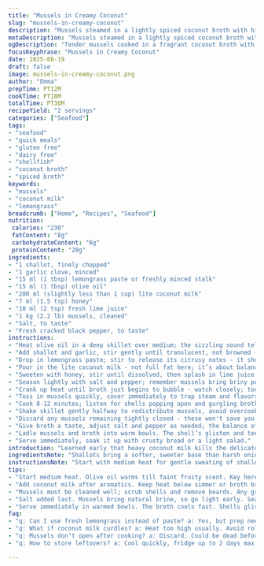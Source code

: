 ```yaml
---
title: "Mussels in Creamy Coconut"
slug: "mussels-in-creamy-coconut"
description: "Mussels steamed in a lightly spiced coconut broth with hints of lime and lemongrass replacing traditional ginger and vinegar. The broth thickens just enough to coat tender shellfish, infused with garlic and shallot. Quick cooking reveals opened shells releasing a natural briny aroma, balanced by the hint of honey's sweetness and brightness from fresh lime juice. Uses lite coconut milk for a less oily mouthfeel. Simple, fragrant seafood dish without gluten, nuts, dairy, or eggs. Adjust seasoning with sea salt and coarse pepper. Ideal for a fast, flavorful main."
metaDescription: "Mussels steamed in a lightly spiced coconut broth with lemongrass and lime. Creamy, briny, gently sweetened. Fast seafood without dairy, nuts, or gluten."
ogDescription: "Tender mussels cooked in a fragrant coconut broth with lemongrass and lime. Sweet honey and fresh garlic build layers. Simple seafood, real taste."
focusKeyphrase: "Mussels in Creamy Coconut"
date: 2025-08-19
draft: false
image: mussels-in-creamy-coconut.png
author: "Emma"
prepTime: PT12M
cookTime: PT18M
totalTime: PT30M
recipeYield: "2 servings"
categories: ["Seafood"]
tags:
- "seafood"
- "quick meals"
- "gluten free"
- "dairy free"
- "shellfish"
- "coconut broth"
- "spiced broth"
keywords:
- "mussels"
- "coconut milk"
- "lemongrass"
breadcrumb: ["Home", "Recipes", "Seafood"]
nutrition: 
 calories: "230"
 fatContent: "8g"
 carbohydrateContent: "6g"
 proteinContent: "28g"
ingredients:
- "1 shallot, finely chopped"
- "1 garlic clove, minced"
- "15 ml (1 tbsp) lemongrass paste or freshly minced stalk"
- "15 ml (1 tbsp) olive oil"
- "200 ml (slightly less than 1 cup) lite coconut milk"
- "7 ml (1.5 tsp) honey"
- "10 ml (2 tsp) fresh lime juice"
- "1 kg (2.2 lb) mussels, cleaned"
- "Salt, to taste"
- "Fresh cracked black pepper, to taste"
instructions:
- "Heat olive oil in a deep skillet over medium; the sizzling sound tells you it’s ready."
- "Add shallot and garlic, stir gently until translucent, not browned - about 3-4 minutes. The aroma here sets the stage."
- "Drop in lemongrass paste; stir to release its citrusy notes - it should smell bright but not overpower."
- "Pour in the lite coconut milk - not full fat here; it’s about balance, getting the broth silky without heaviness."
- "Sweeten with honey, stir until dissolved, then splash in lime juice for that sharp punch."
- "Season lightly with salt and pepper; remember mussels bring briny punch so go easy now."
- "Crank up heat until broth just begins to bubble - watch closely; too high will break the coconut milk."
- "Toss in mussels quickly, cover immediately to trap steam and flavors."
- "Cook 8-12 minutes; listen for shells popping open and gurgling broth."
- "Shake skillet gently halfway to redistribute mussels, avoid overcooking—shells only just open means tender flesh."
- "Discard any mussels remaining tightly closed - these won't save you from bitterness or crunch."
- "Give broth a taste, adjust salt and pepper as needed; the balance of sweet, tangy, and salty is key."
- "Ladle mussels and broth into warm bowls. The shell’s glisten and tender meat beneath tell you it’s ready."
- "Serve immediately, soak it up with crusty bread or a light salad."
introduction: "Learned early that heavy coconut milk kills the delicate mussels' flavor. Lite coconut milk keeps brightness, lets the broth simmer smooth without curdling. Swapped ginger for lemongrass on a whim once — instant citrus hit; brings freshness instead of spice. Lime juice replaces rice vinegar for cleaner acidity and better balance with the honey’s gentle sweetness. No need for salt early on since mussels brine up the broth naturally but don’t wait to taste at the end - a pinch can shift the whole dish. Keep cover tight to catch steam but leave room to hear shells pop open – your primary doneness signal. The garlic-shallot base softens silently, subtle undertones rise when the broth bubbles quietly, not a rolling boil or you’ll ruin texture. Best results: slight simmer, sensory cooking, and trust your senses, not the clock. The first time I rushed and got chewy mussels, lesson learned quick. Now? Perfect timing feels like a dance with the stove."
ingredientsNote: "Shallots bring a softer, sweeter base than harsh onion; minced finely so they melt into the broth. Garlic only a clove, finely minced so no raw bite distracts, releases aroma but stays subtle. Lemongrass paste replaces ginger—easier to find and store, plus stable flavor; fresh stalks work too but prep is more labor intensive. Olive oil heats up with a faint fruity scent, preferred over neutral oils for added nuance. Lite coconut milk cuts heaviness, avoiding a greasy finish yet retains signature creaminess. Honey adds natural sweetness rounding acidity from lime juice, which in place of rice vinegar brings crisp lime aroma and deeper flavor layers. Mussels must be cleaned thoroughly—scrub shells and debeard. Salt and fresh cracked pepper are final adjustment tools as seafood carries inherent saltiness. Pro tip: always have a secondary citrus source on hand to brighten if broth feels flat. A couple dashes of white pepper also works if black’s too strong for the delicate balance."
instructionsNote: "Start with medium heat for gentle sweating of shallots and garlic — patience here prevents sharpness, helps meld flavors. Adding lemongrass paste at this stage jolts the broth aroma awake. Introducing coconut milk after oil and aromatics mix ensures no curdling, hold the heat just below boil at this point. Adding honey before lime juice allows the sweetness to dissolve evenly, preventing graininess. Once mussels hit the pot, cover tight but keep a close ear for shells opening between 8 to 12 minutes - this is your doneness cue not a timer. Gently shaking the pan halfway ensures even cooking. Never force open shells after cooking - discard firmly closed ones; they can spoil dishes. Final seasoning is critical: taste broth with all elements mingled. Adding salt too early can overpower, especially with mussels’ natural salinity. Serve in warmed bowls so the broth stays hot longer. Pair with something to mop broth, or a crisp wine for contrast. Remember, reliable results come from sensing changes — fragrance, sound, shell movement — not just watch."
tips:
- "Start medium heat. Olive oil warms till faint fruity scent. Key here is gentle sweat of shallots and garlic; not brown, just translucent. Lowish heat holds coconut milk steady later. Watch skillet rims for faint sizzle not roar. When lemongrass hits, stir quick. Citrus notes pop without overpower. Timing crabbed but audible cues important."
- "Add coconut milk after aromatics. Keep heat below simmer or broth breaks—little bubbles along edges not full boil. Lite coconut milk chosen on purpose for lighter mouthfeel. Full fat curdles easily here. Honey first dissolves evenly, then lime juice sharpens without chunks. Stir patiently; grainy spots mean heat too high or hasty stirring."
- "Mussels must be cleaned well; scrub shells and remove beards. Any gritty sand ruins it. Add to hot broth and cover straight away. Steam traps aroma and speeds opening. Shaking pan halfway isn’t optional; helps even cooking. Listen close for pops. If shells don’t open by 12 minutes, toss them. They taste bitter, chewy. Always better safe than sorry."
- "Salt added last. Mussels bring natural brine, so go light early. Seasoning too soon hides true balance. Taste broth when shells open—adjust with cracked pepper and fine salt. Fresh cracked preferred for bursts of heat that work with lemon notes. White pepper is alternative if black feels strong. Secondary citrus source like lemon ready if broth flat. Brighten quickly with splash, no overpour."
- "Serve immediately in warmed bowls. The broth cools fast. Shells glisten, meat firm but tender, indicating doneness. Use crusty bread to soak broth or fresh salad for contrast. Timing feels like an old rhythm; garlic-shallot base melts slowly, broth bubbles softly—not raging boil. Listen, smell, see. Rushing means tough, chewy mussels. Patience measured in sensory hits not clock."
faq:
- "q: Can I use fresh lemongrass instead of paste? a: Yes, but prep needed. Peel tough layers, mince finely. Paste preferred for quick release of citrus oils. Fresh stalks offer texture but more prep time. Flavor stable with paste. Both work though; adapt timing slightly."
- "q: What if coconut milk curdles? a: Heat too high usually. Avoid rolling boil. Lower heat immediately. Stir gently to reincorporate if slight break. Use lite coconut milk; full fat more prone. Alternative: add coconut milk off heat after initial simmer. Watch heat closely, patience key."
- "q: Mussels don’t open after cooking? a: Discard. Could be dead before cooking or old. Cooking longer won’t help, toughens meat. Risk bitter taste, unsafe textures. Fresh shellfish essential. Washing crucial to avoid grit. Cook time 8-12 mins typical, listen for pops and gurgle for doneness clues."
- "q: How to store leftovers? a: Cool quickly, fridge up to 2 days max. Broth and shells separate or together. Reheat gently, no high heat or mussels toughen. Freezing not recommended—texture suffers drastically. Consume fresh best. For broth, strain and store separate; can use in soups or sauces later, but fresh preferred."

---
```

